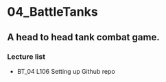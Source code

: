 # 04_BattleTanks

## A head to head tank combat game.

### Lecture list
* BT_04 L106 Setting up Github repo
